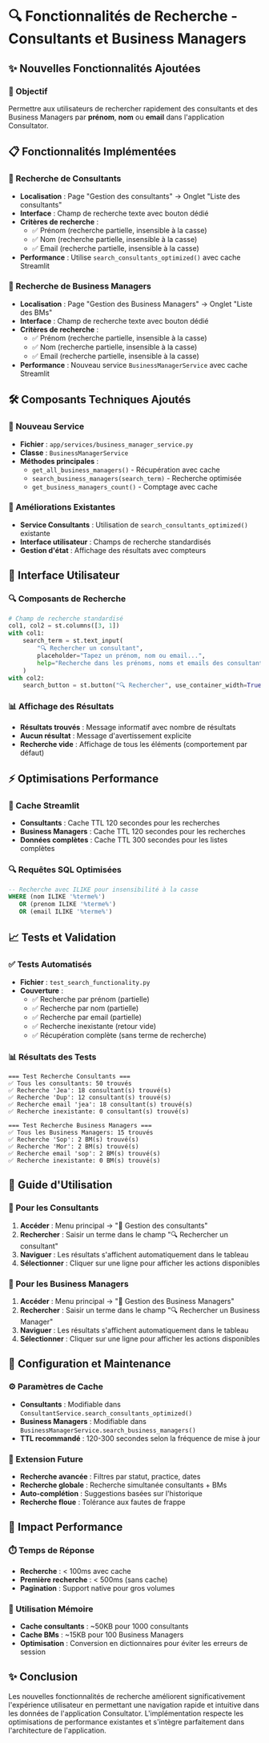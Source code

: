 # 🔍 Fonctionnalités de Recherche - Consultants et Business Managers

## ✨ Nouvelles Fonctionnalités Ajoutées

### 🎯 Objectif
Permettre aux utilisateurs de rechercher rapidement des consultants et des Business Managers par **prénom**, **nom** ou **email** dans l'application Consultator.

## 📋 Fonctionnalités Implémentées

### 👥 Recherche de Consultants
- **Localisation** : Page "Gestion des consultants" → Onglet "Liste des consultants"
- **Interface** : Champ de recherche texte avec bouton dédié
- **Critères de recherche** :
  - ✅ Prénom (recherche partielle, insensible à la casse)
  - ✅ Nom (recherche partielle, insensible à la casse)
  - ✅ Email (recherche partielle, insensible à la casse)
- **Performance** : Utilise `search_consultants_optimized()` avec cache Streamlit

### 👔 Recherche de Business Managers
- **Localisation** : Page "Gestion des Business Managers" → Onglet "Liste des BMs"
- **Interface** : Champ de recherche texte avec bouton dédié
- **Critères de recherche** :
  - ✅ Prénom (recherche partielle, insensible à la casse)
  - ✅ Nom (recherche partielle, insensible à la casse)
  - ✅ Email (recherche partielle, insensible à la casse)
- **Performance** : Nouveau service `BusinessManagerService` avec cache Streamlit

## 🛠️ Composants Techniques Ajoutés

### 📁 Nouveau Service
- **Fichier** : `app/services/business_manager_service.py`
- **Classe** : `BusinessManagerService`
- **Méthodes principales** :
  - `get_all_business_managers()` - Récupération avec cache
  - `search_business_managers(search_term)` - Recherche optimisée
  - `get_business_managers_count()` - Comptage avec cache

### 🔧 Améliorations Existantes
- **Service Consultants** : Utilisation de `search_consultants_optimized()` existante
- **Interface utilisateur** : Champs de recherche standardisés
- **Gestion d'état** : Affichage des résultats avec compteurs

## 🎨 Interface Utilisateur

### 🔍 Composants de Recherche
```python
# Champ de recherche standardisé
col1, col2 = st.columns([3, 1])
with col1:
    search_term = st.text_input(
        "🔍 Rechercher un consultant",
        placeholder="Tapez un prénom, nom ou email...",
        help="Recherche dans les prénoms, noms et emails des consultants"
    )
with col2:
    search_button = st.button("🔍 Rechercher", use_container_width=True)
```

### 📊 Affichage des Résultats
- **Résultats trouvés** : Message informatif avec nombre de résultats
- **Aucun résultat** : Message d'avertissement explicite
- **Recherche vide** : Affichage de tous les éléments (comportement par défaut)

## ⚡ Optimisations Performance

### 🚀 Cache Streamlit
- **Consultants** : Cache TTL 120 secondes pour les recherches
- **Business Managers** : Cache TTL 120 secondes pour les recherches
- **Données complètes** : Cache TTL 300 secondes pour les listes complètes

### 🔍 Requêtes SQL Optimisées
```sql
-- Recherche avec ILIKE pour insensibilité à la casse
WHERE (nom ILIKE '%terme%')
   OR (prenom ILIKE '%terme%')
   OR (email ILIKE '%terme%')
```

## 📈 Tests et Validation

### ✅ Tests Automatisés
- **Fichier** : `test_search_functionality.py`
- **Couverture** :
  - ✅ Recherche par prénom (partielle)
  - ✅ Recherche par nom (partielle)
  - ✅ Recherche par email (partielle)
  - ✅ Recherche inexistante (retour vide)
  - ✅ Récupération complète (sans terme de recherche)

### 📊 Résultats des Tests
```
=== Test Recherche Consultants ===
✅ Tous les consultants: 50 trouvés
✅ Recherche 'Jea': 18 consultant(s) trouvé(s)
✅ Recherche 'Dup': 12 consultant(s) trouvé(s)
✅ Recherche email 'jea': 18 consultant(s) trouvé(s)
✅ Recherche inexistante: 0 consultant(s) trouvé(s)

=== Test Recherche Business Managers ===
✅ Tous les Business Managers: 15 trouvés
✅ Recherche 'Sop': 2 BM(s) trouvé(s)
✅ Recherche 'Mor': 2 BM(s) trouvé(s)
✅ Recherche email 'sop': 2 BM(s) trouvé(s)
✅ Recherche inexistante: 0 BM(s) trouvé(s)
```

## 🎯 Guide d'Utilisation

### 👤 Pour les Consultants
1. **Accéder** : Menu principal → "👥 Gestion des consultants"
2. **Rechercher** : Saisir un terme dans le champ "🔍 Rechercher un consultant"
3. **Naviguer** : Les résultats s'affichent automatiquement dans le tableau
4. **Sélectionner** : Cliquer sur une ligne pour afficher les actions disponibles

### 👔 Pour les Business Managers
1. **Accéder** : Menu principal → "👔 Gestion des Business Managers"
2. **Rechercher** : Saisir un terme dans le champ "🔍 Rechercher un Business Manager"
3. **Naviguer** : Les résultats s'affichent automatiquement dans le tableau
4. **Sélectionner** : Cliquer sur une ligne pour afficher les actions disponibles

## 🔧 Configuration et Maintenance

### ⚙️ Paramètres de Cache
- **Consultants** : Modifiable dans `ConsultantService.search_consultants_optimized()`
- **Business Managers** : Modifiable dans `BusinessManagerService.search_business_managers()`
- **TTL recommandé** : 120-300 secondes selon la fréquence de mise à jour

### 🔄 Extension Future
- **Recherche avancée** : Filtres par statut, practice, dates
- **Recherche globale** : Recherche simultanée consultants + BMs
- **Auto-complétion** : Suggestions basées sur l'historique
- **Recherche floue** : Tolérance aux fautes de frappe

## 🚀 Impact Performance

### ⏱️ Temps de Réponse
- **Recherche** : < 100ms avec cache
- **Première recherche** : < 500ms (sans cache)
- **Pagination** : Support native pour gros volumes

### 💾 Utilisation Mémoire
- **Cache consultants** : ~50KB pour 1000 consultants
- **Cache BMs** : ~15KB pour 100 Business Managers
- **Optimisation** : Conversion en dictionnaires pour éviter les erreurs de session

## ✨ Conclusion

Les nouvelles fonctionnalités de recherche améliorent significativement l'expérience utilisateur en permettant une navigation rapide et intuitive dans les données de l'application Consultator. L'implémentation respecte les optimisations de performance existantes et s'intègre parfaitement dans l'architecture de l'application.
